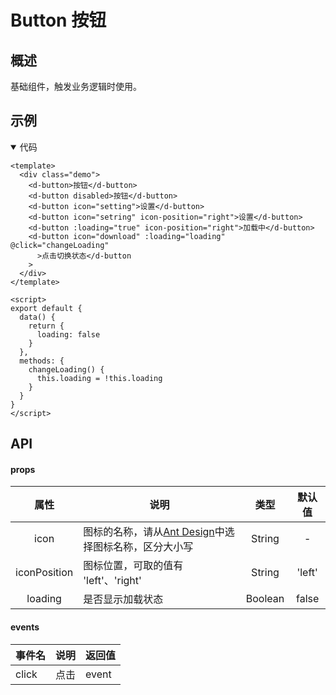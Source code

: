 # Button 按钮

## 概述

基础组件，触发业务逻辑时使用。

## 示例

<ClientOnly>
  <demo-button></demo-button>
</ClientOnly>

<details open>
<summary>代码</summary>

```vue
<template>
  <div class="demo">
    <d-button>按钮</d-button>
    <d-button disabled>按钮</d-button>
    <d-button icon="setting">设置</d-button>
    <d-button icon="setring" icon-position="right">设置</d-button>
    <d-button :loading="true" icon-position="right">加载中</d-button>
    <d-button icon="download" :loading="loading" @click="changeLoading"
      >点击切换状态</d-button
    >
  </div>
</template>

<script>
export default {
  data() {
    return {
      loading: false
    }
  },
  methods: {
    changeLoading() {
      this.loading = !this.loading
    }
  }
}
</script>
```

</details>

## API

#### props

| 属性 | 说明 | 类型 | 默认值 |
| :------: | ------ | :------: | :------: |
| icon | 图标的名称，请从[Ant Design](https://www.iconfont.cn/collections/detail?cid=9402)中选择图标名称，区分大小写 | String | - |
| iconPosition | 图标位置，可取的值有 'left'、'right' | String | 'left' |
| loading | 是否显示加载状态 | Boolean | false |

#### events

| 事件名 | 说明 | 返回值
| ------ | ------ | ------ |
| click | 点击 | event |
